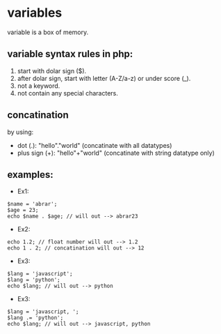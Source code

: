 # variables
variable is a box of memory.

## variable syntax rules in php:
1. start with dolar sign ($).
2. after dolar sign, start with letter (A-Z/a-z) or under score (_).
3. not a keyword.
4. not contain any special characters.

## concatination
by using:
- dot (.): "hello"."world" (concatinate with all datatypes)
- plus sign (+): "hello"+"world" (concatinate with string datatype only)

## examples:
- Ex1:
```
$name = 'abrar';
$age = 23;
echo $name . $age; // will out --> abrar23
```

- Ex2:
```
echo 1.2; // float number will out --> 1.2
echo 1 . 2; // concatination will out --> 12
```

- Ex3:
```
$lang = 'javascript';
$lang = 'python';
echo $lang; // will out --> python
```

- Ex3:
```
$lang = 'javascript, ';
$lang .= 'python';
echo $lang; // will out --> javascript, python
```